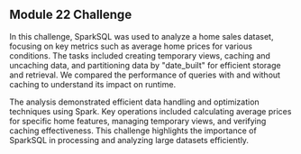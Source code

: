 ## Module 22 Challenge

In this challenge, SparkSQL was used to analyze a home sales dataset, focusing on key metrics such as average home prices for various conditions. The tasks included creating temporary views, caching and uncaching data, and partitioning data by "date_built" for efficient storage and retrieval. We compared the performance of queries with and without caching to understand its impact on runtime.

The analysis demonstrated efficient data handling and optimization techniques using Spark. Key operations included calculating average prices for specific home features, managing temporary views, and verifying caching effectiveness. This challenge highlights the importance of SparkSQL in processing and analyzing large datasets efficiently.

